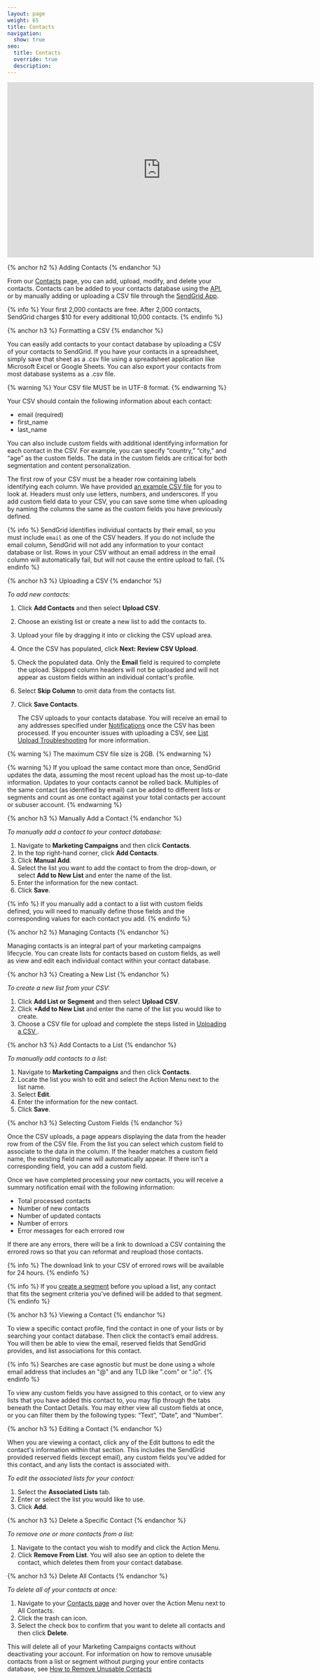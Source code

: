 ```yaml
---
layout: page
weight: 65
title: Contacts
navigation:
  show: true
seo:
  title: Contacts
  override: true
  description:
---
```


<iframe src="https://player.vimeo.com/video/121404093" width="700" height="400" frameborder="0" webkitallowfullscreen mozallowfullscreen allowfullscreen></iframe>

{% anchor h2 %}
Adding Contacts
{% endanchor %}

From our [Contacts]({{site.marketing_campaigns_url}}/contacts) page, you can add, upload, modify, and delete your contacts. Contacts can be added to your contacts database using the [API](https://sendgrid.com/docs/API_Reference/api_v3.html), or by  manually adding or uploading a CSV file through the [SendGrid App](https://app.sendgrid.com/).

{% info %}
Your first 2,000 contacts are free. After 2,000 contacts, SendGrid charges $10 for every additional 10,000 contacts.
{% endinfo %}

{% anchor h3 %}
Formatting a CSV
{% endanchor %}

You can easily add contacts to your contact database by uploading a CSV of your contacts to SendGrid. If you have your contacts in a spreadsheet, simply save that sheet as a .csv file using a spreadsheet application like Microsoft Excel or Google Sheets. You can also export your contacts from most database systems as a .csv file.

{% warning %}
Your CSV file MUST be in UTF-8 format.
{% endwarning %}

Your CSV should contain the following information about each contact:
* email (required)
* first_name
* last_name

You can also include custom fields with additional identifying information for each contact in the CSV. For example, you can specify “country,” “city,” and “age” as the custom fields. The data in the custom fields are critical for both segmentation and content personalization.

The first row of your CSV must be a header row containing labels identifying each column. We have provided [an example CSV file]({{root_url}}/assets/example.csv) for you to look at. Headers must only use letters, numbers, and underscores. If you add custom field data to your CSV, you can save some time when uploading by naming the columns the same as the custom fields you have previously defined.

{% info %}
SendGrid identifies individual contacts by their email, so you must include ```email``` as one of the CSV headers. If you do not include the email column, SendGrid will not add any information to your contact database or list. Rows in your CSV without an email address in the email column will automatically fail, but will not cause the entire upload to fail.
{% endinfo %}

{% anchor h3 %}
Uploading a CSV
{% endanchor %}

*To add new contacts:*

1. Click **Add Contacts** and then select **Upload CSV**.
1. Choose an existing list or create a new list to add the contacts to.
1. Upload your file by dragging it into or clicking the CSV upload area.
1. Once the CSV has populated, click **Next: Review CSV Upload**.
1. Check the populated data. Only the **Email** field is required to complete the upload. Skipped column headers will not be uploaded and will not appear as custom fields within an individual contact's profile.
1. Select **Skip Column** to omit data from the contacts list.
1. Click **Save Contacts**.

   The CSV uploads to your contacts database. You will receive an email to any addresses specified under [Notifications](https://sendgrid.com/marketing_campaigns/ui/notifications) once the CSV has been processed. If you encounter issues with uploading a CSV, see [List Upload Troubleshooting](https://sendgrid.com/docs/Classroom/Troubleshooting/Authentication/list_upload_troubleshooting.html) for more information.

{% warning %}
The maximum CSV file size is 2GB.
{% endwarning %}

{% warning %}
If you upload the same contact more than once, SendGrid updates the data, assuming the most recent upload has the most up-to-date information. Updates to your contacts cannot be rolled back. Multiples of the same contact (as identified by email) can be added to different lists or segments and count as one contact against your total contacts per account or subuser account.
{% endwarning %}

{% anchor h3 %}
Manually Add a Contact
{% endanchor %}

*To manually add a contact to your contact database:*

1. Navigate to **Marketing Campaigns** and then click **Contacts**.
1. In the top right-hand corner, click **Add Contacts**.
1. Click **Manual Add**.
1. Select the list you want to add the contact to from the drop-down, or select **Add to New List** and enter the name of the list.
1. Enter the information for the new contact.
1. Click **Save**.

{% info %}
If you manually add a contact to a list with custom fields defined, you will need to manually define those fields and the corresponding values for each contact you add.
{% endinfo %}

{% anchor h2 %}
Managing Contacts
{% endanchor %}

Managing contacts is an integral part of your marketing campaigns lifecycle. You can create lists for contacts based on custom fields, as well as view and edit each individual contact within your contact database.

{% anchor h3 %}
Creating a New List
{% endanchor %}

*To create a new list from your CSV:*

1. Click **Add List or Segment** and then select **Upload CSV**.
1. Click **+Add to New List** and enter the name of the list you would like to create.
1. Choose a CSV file for upload and complete the steps listed in [Uploading a CSV ](#-Uploading-a-CSV).

{% anchor h3 %}
Add Contacts to a List
{% endanchor %}

*To manually add contacts to a list:*

1. Navigate to **Marketing Campaigns** and then click **Contacts**.
1. Locate the list you wish to edit and select the Action Menu next to the list name.
1. Select **Edit**.
1. Enter the information for the new contact.
1. Click **Save**.

{% anchor h3 %}
Selecting Custom Fields
{% endanchor %}

Once the CSV uploads, a page appears displaying the data from the header row from of the CSV file. From the list you can select which custom field to associate to the data in the column. If the header matches a custom field name, the existing field name will automatically appear. If there isn't a corresponding field, you can add a custom field.

Once we have completed processing your new contacts, you will receive a summary notification email with the following information:

* Total processed contacts
* Number of new contacts
* Number of updated contacts
* Number of errors
* Error messages for each errored row

If there are any errors, there will be a link to download a CSV containing the errored rows so that you can reformat and reupload those contacts.

{% info %}
The download link to your CSV of errored rows will be available for 24 hours.
{% endinfo %}

{% info %}
If you [create a segment]({{root_url}}/User_Guide/Marketing_Campaigns/lists.html#-Create-a-Segment) before you upload a list, any contact that fits the segment criteria you've defined will be added to that segment.
{% endinfo %}

{% anchor h3 %}
Viewing a Contact
{% endanchor %}

To view a specific contact profile, find the contact in one of your lists or by searching your contact database. Then click the contact’s email address. You will then be able to view the email, reserved fields that SendGrid provides, and list associations for this contact.

{% info %}
Searches are case agnostic but must be done using a whole email address that includes an "@" and any TLD like ".com" or ".io".
{% endinfo %}

To view any custom fields you have assigned to this contact, or to view any lists that you have added this contact to, you may flip through the tabs beneath the Contact Details. You may either view all custom fields at once, or you can filter them by the following types: “Text”, “Date”, and “Number”.


{% anchor h3 %}
Editing a Contact
{% endanchor %}

When you are viewing a contact, click any of the Edit buttons to edit the contact's information within that section. This includes the SendGrid provided reserved fields (except email), any custom fields you’ve added for this contact, and any lists the contact is associated with.

*To edit the associated lists for your contact:*
1. Select the **Associated Lists** tab.
1. Enter or select the list you would like to use.
1. Click **Add**.

{% anchor h3 %}
Delete a Specific Contact
{% endanchor %}

*To remove one or more contacts from a list:*
1. Navigate to the contact you wish to modify and click the Action Menu.
1. Click  **Remove From List**.
   You will also see an option to delete the contact, which deletes them from your contact database.


{% anchor h3 %}
Delete All Contacts
{% endanchor %}

*To delete all of your contacts at once:*
 1. Navigate to your [Contacts page](https://sendgrid.com/marketing_campaigns/contacts) and hover over the Action Menu next to All Contacts.
 1. Click the trash can icon.
 1. Select the check box to confirm that you want to delete all contacts and then click **Delete**.

This will delete all of your Marketing Campaigns contacts without deactivating your account. For information on how to remove unusable contacts from a list or segment without purging your entire contacts database, see [How to Remove Unusable Contacts](https://sendgrid.com/docs/Classroom/Basics/Marketing_Campaigns/how_to_remove_unusable_contacts.html)
